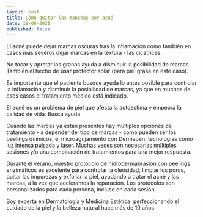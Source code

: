 ```yaml
---
layout: post
title: Cómo quitar las manchas por acné
date: 18-08-2021
published: false
---
```

El acné puede dejar marcas oscuras tras la inflamación como también en casos más severos dejar marcas en la textura - las cicatrices. 

No tocar y apretar los granos ayuda a disminuir la posibilidad de marcas. También el hecho de usar protector solar (para piel grasa en este caso). 

Es importante que el paciente busque ayuda lo antes posible para controlar la inflamación y disminuir la posibilidad de marcas, ya que en muchos de eses casos el tratamiento médico está indicado. 

El acné es un problema de piel que afecta la autoestima y empeora la calidad de vida. Busca ayuda. 

Cuando las marcas ya están presentes hay múltiples opciones de tratamiento - a depender del tipo de marcas - como pueden ser los peelings químicos, el microagujamiento con Dermapen, tecnologías como luz intensa pulsada y láser. Muchas veces son necesarias múltiples sesiones y/o una combinación de tratamientos para una mejor respuesta.

Durante el verano, nuestro protocolo de hidrodermabrasión con peelings enzimáticos es excelente para controlar la oleosidad, limpiar los poros, quitar las impurezas y exfoliar la piel, ayudando a tratar el acné y las marcas, a la vez que aceleramos la reparación. Los protocolos son personalizados para cada persona, incluso en cada sesión. 

Soy experta en Dermatología y Medicina Estética, perfeccionando el cuidado de la piel y la belleza natural hace más de 10 años.
